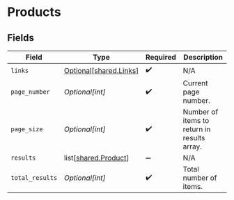 # Products


## Fields

| Field                                                      | Type                                                       | Required                                                   | Description                                                |
| ---------------------------------------------------------- | ---------------------------------------------------------- | ---------------------------------------------------------- | ---------------------------------------------------------- |
| `links`                                                    | [Optional[shared.Links]](undefined/models/shared/links.md) | :heavy_check_mark:                                         | N/A                                                        |
| `page_number`                                              | *Optional[int]*                                            | :heavy_check_mark:                                         | Current page number.                                       |
| `page_size`                                                | *Optional[int]*                                            | :heavy_check_mark:                                         | Number of items to return in results array.                |
| `results`                                                  | list[[shared.Product](undefined/models/shared/product.md)] | :heavy_minus_sign:                                         | N/A                                                        |
| `total_results`                                            | *Optional[int]*                                            | :heavy_check_mark:                                         | Total number of items.                                     |
